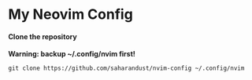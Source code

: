 # My Neovim Config

#### Clone the repository
**Warning: backup ~/.config/nvim first!**

```shell
git clone https://github.com/saharandust/nvim-config ~/.config/nvim
```
